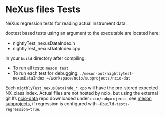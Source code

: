 # NeXus files Tests

NeXus regression tests for reading actual instrument data.

doctest based tests using an argument to the executable are located here:

- nightlyTest_nexusDataIndex.h
- nightlyTest_nexusDataIndex.cpp

In your `build` directory after compiling:
- To run all tests: `meson test`
- To run each test for debugging: `./meson-out/nightlytest-nexusDataIndex ~/workspace/ncio/subprojects/ncio-dat`

Each `nigthlyTest_nexusDataInde_*.cpp` will have the pre-stored expected NX_class index.
Actual files are not hosted by ncio, but using the external git lfs [ncio-data](https://code.ornl.gov/wfg/ncio-data.git) repo downloaded under `ncio/subprojects`, see [meson subprojects](https://mesonbuild.com/Subprojects.html), if regression is configured with `-Dbuild-tests-regression=true`.
